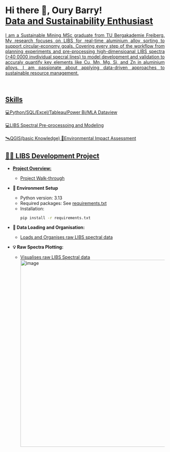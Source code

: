 <h1>Hi there 👋, Oury Barry!<br/><a href="https://github.com/Oury-Barry"><a href="https://www.linkedin.com/in/barryoury/">Data and Sustainability Enthusiast</h1>

<div align="justify"> I am a Sustainable Mining MSc graduate from TU Bergakademie Freiberg. My research focuses on LIBS for real-time aluminium alloy sorting to support circular-economy goals. Covering every step of the workflow from planning experiments and pre-processing high-dimensioanal LIBS spectra (>40 0000 invdividual specral lines) to model development and validation to accuraly quantify key elements like Cu, Mn, Mg, Si, and Zn in aluminium alloys. I am passionate about applying data-driven approaches to sustainable resource management.</div><br></br>

## Skills
💻Python/SQL/Excel/Tableau/Power Bi/MLA Dataview<br></br>
💻LIBS Spectral Pre-processoing and Modeling<br></br>
🛰QGIS(basic Knowledge)
🌳Environmental Impact Assessment

## 👨‍💻 LIBS Development Project</h2>
- **Project Overview:**
    - [Project Walk-through](https://github.com/Oury-Barry/Developing-LIBS-)

- **🔧 Environment Setup**

    - Python version: 3.13
    - Required packages: See [requirements.txt](https://github.com/Oury-Barry/Developing-LIBS-/blob/main/01_Environment_Setup.ipynb)
    - Installation:
      ```bash
      pip install -r requirements.txt

- **📁 Data Loading and Organisation:**
    - [Loads and Organises raw LIBS spectral data](https://github.com/Oury-Barry/Developing-LIBS-/blob/main/02_Data_Loading.ipynb)

- **💡 Raw Spectra Plotting:**
    - [Visualises raw LIBS Spectral data](https://github.com/Oury-Barry/Developing-LIBS-/blob/main/03_Raw_Spectra_Plotting%20.ipynb) <img width="1389" height="590" alt="image" src="https://github.com/user-attachments/assets/5847b3ef-b6c8-4b7c-9cfa-0cf4ca54835d" />





